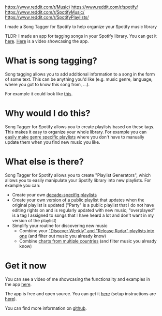 https://www.reddit.com/r/Music/
https://www.reddit.com/r/spotify/
https://www.reddit.com/r/SpotifyMusic/
https://www.reddit.com/r/SpotifyPlaylists/


I made a Song Tagger for Spotify to help organize your Spotify music library


TLDR: I made an app for tagging songs in your Spotify library. You can get it [here](https://github.com/BenediktAlkin/SongTaggerForSpotify/releases/latest). [Here](https://youtu.be/TM9wBnZ6so4) is a video showcasing the app.


# What is song tagging?
Song tagging allows you to add additional information to a song in the form of some text. This can be anything you'd like (e.g. music genre, language, where you got to know this song from, ...).

For example it could look like [this](https://raw.githubusercontent.com/BenediktAlkin/SongTaggerForSpotify/main/Examples/QuotaExtensionApplication/SongTagger.png).


# Why would I do this?
Song Tagger for Spotify allows you to create playlists based on these tags. This makes it easy to organize your whole library. For example you can [easily make genre specific playlists](https://raw.githubusercontent.com/BenediktAlkin/SongTaggerForSpotify/main/Examples/QuotaExtensionApplication/PlaylistGenerator_genres.png) where you don't have to manually update them when you find new music you like.


# What else is there?
Song Tagger for Spotify allows you to create "Playlist Generators", which allows you to easily manipulate your Spotify library into new playlists.
For example you can:

* Create your own [decade-specifig playlists](https://raw.githubusercontent.com/BenediktAlkin/SongTaggerForSpotify/main/Examples/90s.png)
* Create your [own version of a public playlist](https://raw.githubusercontent.com/BenediktAlkin/SongTaggerForSpotify/main/Examples/alter%20public%20playlist.png) that updates when the original playlist is updated ("Party" is a public playlist that I do not have editing rights on and is regularly updated with new music; "overplayed" is a tag I assigned to songs that I have heard a lot and don't want in my version of the playlist)
* Simplify your routine for discovering new music
  * Combine your ["Disocver Weekly" and "Release Radar" playlists into one](https://raw.githubusercontent.com/BenediktAlkin/SongTaggerForSpotify/main/Examples/combine%20discover.png) (and filter out music you already know)
  * Combine [charts from multiple countries](https://raw.githubusercontent.com/BenediktAlkin/SongTaggerForSpotify/main/Examples/combine%20charts.png) (and filter music you already know)


# Get it now
You can see a video of me showcasing the functionality and examples in the app [here](https://youtu.be/TM9wBnZ6so4).

The app is free and open source. You can get it [here](https://github.com/BenediktAlkin/SongTaggerForSpotify/releases/latest) (setup instructions are [here](https://github.com/BenediktAlkin/SongTaggerForSpotify#setup-instructions)).

You can find more information on [github](https://github.com/BenediktAlkin/SongTaggerForSpotify#song-tagger-for-spotify).
